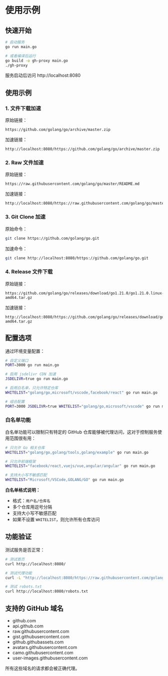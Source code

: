 # 使用示例

## 快速开始

```bash
# 启动服务
go run main.go

# 或者编译后运行
go build -o gh-proxy main.go
./gh-proxy
```

服务启动后访问 http://localhost:8080

## 使用示例

### 1. 文件下载加速

原始链接：
```
https://github.com/golang/go/archive/master.zip
```

加速链接：
```
http://localhost:8080/https://github.com/golang/go/archive/master.zip
```

### 2. Raw 文件加速

原始链接：
```
https://raw.githubusercontent.com/golang/go/master/README.md
```

加速链接：
```
http://localhost:8080/https://raw.githubusercontent.com/golang/go/master/README.md
```

### 3. Git Clone 加速

原始命令：
```bash
git clone https://github.com/golang/go.git
```

加速命令：
```bash
git clone http://localhost:8080/https://github.com/golang/go.git
```

### 4. Release 文件下载

原始链接：
```
https://github.com/golang/go/releases/download/go1.21.0/go1.21.0.linux-amd64.tar.gz
```

加速链接：
```
http://localhost:8080/https://github.com/golang/go/releases/download/go1.21.0/go1.21.0.linux-amd64.tar.gz
```

## 配置选项

通过环境变量配置：

```bash
# 自定义端口
PORT=3000 go run main.go

# 启用 jsdelivr CDN 加速
JSDELIVR=true go run main.go

# 启用白名单，只允许特定仓库
WHITELIST="golang/go,microsoft/vscode,facebook/react" go run main.go

# 组合配置
PORT=3000 JSDELIVR=true WHITELIST="golang/go,microsoft/vscode" go run main.go
```

### 白名单功能

白名单功能可以限制只有特定的 GitHub 仓库能够被代理访问，这对于控制服务使用范围很有用：

```bash
# 只允许 Go 相关仓库
WHITELIST="golang/go,golang/tools,golang/example" go run main.go

# 只允许前端框架
WHITELIST="facebook/react,vuejs/vue,angular/angular" go run main.go

# 支持大小写不敏感匹配
WHITELIST="Microsoft/VSCode,GOLANG/GO" go run main.go
```

**白名单格式说明：**
- 格式：`用户名/仓库名`
- 多个仓库用逗号分隔
- 支持大小写不敏感匹配
- 如果不设置 `WHITELIST`，则允许所有仓库访问

## 功能验证

测试服务是否正常：
```bash
# 测试首页
curl http://localhost:8080/

# 测试代理功能
curl -L "http://localhost:8080/https://raw.githubusercontent.com/golang/go/master/README.md"

# 测试 robots.txt
curl http://localhost:8080/robots.txt
```

## 支持的 GitHub 域名

- github.com
- api.github.com  
- raw.githubusercontent.com
- gist.githubusercontent.com
- github.githubassets.com
- avatars.githubusercontent.com
- camo.githubusercontent.com
- user-images.githubusercontent.com

所有这些域名的请求都会被正确代理。 